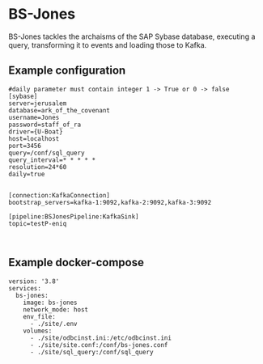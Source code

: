 # BS-Jones
BS-Jones tackles the archaisms of the SAP Sybase database, executing a query, transforming it to events and loading those to Kafka.

## Example configuration

```
#daily parameter must contain integer 1 -> True or 0 -> false
[sybase]
server=jerusalem
database=ark_of_the_covenant
username=Jones
password=staff_of_ra
driver={U-Boat}
host=localhost
port=3456
query=/conf/sql_query
query_interval=* * * * *
resolution=24*60
daily=true


[connection:KafkaConnection]
bootstrap_servers=kafka-1:9092,kafka-2:9092,kafka-3:9092

[pipeline:BSJonesPipeline:KafkaSink]
topic=testP-eniq



```

## Example docker-compose
```
version: '3.8'
services:
  bs-jones:
    image: bs-jones
    network_mode: host
    env_file:
      - ./site/.env
    volumes:
      - ./site/odbcinst.ini:/etc/odbcinst.ini
      - ./site/site.conf:/conf/bs-jones.conf
      - ./site/sql_query:/conf/sql_query
```
